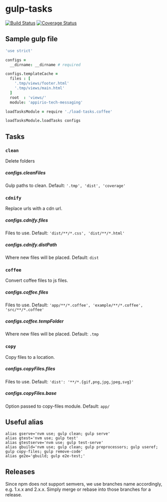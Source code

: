 # gulp-tasks
[![Build Status](https://travis-ci.org/appirio-tech/gulp-tasks.svg?branch=master)](https://travis-ci.org/appirio-tech/gulp-tasks)
[![Coverage Status](https://coveralls.io/repos/appirio-tech/gulp-tasks/badge.svg)](https://coveralls.io/r/appirio-tech/gulp-tasks)

## Sample gulp file
``` coffeescript
'use strict'

configs =
  __dirname: __dirname # required

configs.templateCache =
  files : [
    '.tmp/views/footer.html'
    '.tmp/views/main.html'
  ]
  root  : 'views/'
  module: 'appirio-tech-messaging'

loadTasksModule = require './load-tasks.coffee'

loadTasksModule.loadTasks configs
```

## Tasks
### `clean`

Delete folders
##### configs.cleanFiles
Gulp paths to clean. Default: `'.tmp', 'dist', 'coverage'`

### `cdnify`

Replace urls with a cdn url.
##### configs.cdnify.files
Files to use. Default: `'dist/**/*.css', 'dist/**/*.html'`

##### configs.cdnify.distPath
Where new files will be placed. Default: `dist`

### `coffee`

Convert coffee files to js files.
##### configs.coffee.files
Files to use. Default: `'app/**/*.coffee', 'example/**/*.coffee', 'src/**/*.coffee'`

##### configs.coffee.tempFolder
Where new files will be placed. Default: `.tmp`

### `copy`

Copy files to a location.
##### configs.copyFiles.files
Files to use. Default: `'dist': '**/*.{gif,png,jpg,jpeg,svg}'`

##### configs.copyFiles.base
Option passed to copy-files module. Default: `app/`

## Useful alias
```
alias gserve='nvm use; gulp clean; gulp serve'
alias gtest='nvm use; gulp test'
alias gtestserve='nvm use; gulp test-serve'
alias gbuild='nvm use; gulp clean; gulp preprocessors; gulp useref; gulp copy-files; gulp remove-code'
alias ge2e='gbuild; gulp e2e-test;'
```

## Releases
Since npm does not support semvers, we use branches name accordingly, e.g. 1.x.x and 2.x.x.  Simply merge or rebase into those branches for a release.
